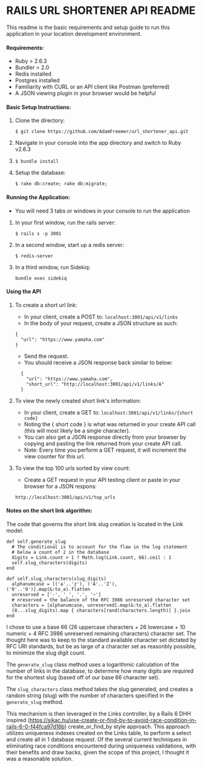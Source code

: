 # RAILS URL SHORTENER API README

This readme is the basic requirements and setup guide to run this application in your location development environment.

#### Requirements:

* Ruby > 2.6.3
* Bundler > 2.0
* Redis installed
* Postgres installed
* Familiarity with CURL or an API client like Postman (preferred)
* A JSON viewing plugin in your browser would be helpful

#### Basic Setup Instructions:

1. Clone the directory: 

    ```
    $ git clone https://github.com/AdamFreemer/url_shortener_api.git
    ```
    
2. Navigate in your console into the app directory and switch to Ruby v2.6.3 

3. `$ bundle install`

4. Setup the database:
    ```
    $ rake db:create; rake db:migrate;
    ```

#### Running the Application:

* You will need 3 tabs or windows in your console to run the application

1. In your first window, run the rails server: 
    ```
    $ rails s -p 3001
    ```
2. In a second window, start up a redis server:
    ```
    $ redis-server
    ```
3. In a third window, run Sidekiq:
    ```
    bundle exec sidekiq
    ```

#### Using the API

1. To create a short url link:
    
    * In your client, create a POST to: `localhost:3001/api/v1/links`
    * In the body of your request, create a JSON structure as such:
    ```
    {
      "url": "https://www.yamaha.com"
    }
    ```
    * Send the request. 
    * You should receive a JSON response back similar to below:
    ```
      {
        "url": "https://www.yamaha.com",
        "short_url": "http://localhost:3001/api/v1/links/A"
      }
    ```
2. To view the newly created short link's information:

    * In your client, create a GET to: `localhost:3001/api/v1/links/{short code}`
    * Noting the { short code } is what was returned in your create API call (this will most likely be a single character).
    * You can also get a JSON response directly from your browser by copying and pasting the link returned from your create API call.
    * Note: Every time you perform a GET request, it will increment the view counter for this url.

3. To view the top 100 urls sorted by view count:
    * Create a GET request in your API testing client or paste in your browser for a JSON respons:
    ```
    http://localhost:3001/api/v1/top_urls
    ```

#### Notes on the short link algorithm:

The code that governs the short link slug creation is located in the Link model:
    
  ```
  def self.generate_slug
    # The conditional is to account for the flaw in the log statement 
    # below a count of 2 in the database
    digits = Link.count > 1 ? Math.log(Link.count, 66).ceil : 1
    self.slug_characters(digits)
  end
  
  def self.slug_characters(slug_digits)
    alphanumcase = [('a'..'z'), ('A'..'Z'), ('0'..'9')].map(&:to_a).flatten
    unreserved = ['-', '_', '.', '~']
    # nreserved = the balance of the RFC 3986 unreserved character set
    characters = [alphanumcase, unreserved].map(&:to_a).flatten
    (0...slug_digits).map { characters[rand(characters.length)] }.join
  end
  ```
  I chose to use a base 66 (26 uppercase characters + 26 lowercase + 10 numeric + 4 RFC 3986 unreserved remaining characters) character set. The thought here was to keep to the standard available character set dictated by RFC URI standards, but be as large of a character set as reasonbly possible, to minimize the slug digit count.

  The `generate_slug` class method uses a logarithmic calculation of the number of links in the database, to determine how many digits are required for the shortest slug (based off of our base 66 character set).

  The `slug_characters` class method takes the slug generated, and creates a random string (slug) with the number of characters specified in the `generate_slug` method.

  This mechanism is then leveraged in the Links controller, by a Rails 6 DHH inspired (https://sikac.hu/use-create-or-find-by-to-avoid-race-condition-in-rails-6-0-f44fca97d16b) create_or_find_by style approach. This approach utilizes uniqueness indexes created on the Links table, to perform a select and create all in 1 database request. Of the several current techniques in eliminating race conditions encountered during uniqueness validations, with their benefits and draw backs, given the scope of this project, I thought it was a reasonable solution.


